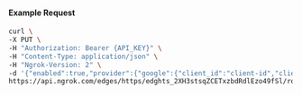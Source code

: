<!-- Code generated for API Clients. DO NOT EDIT. -->

#### Example Request

```bash
curl \
-X PUT \
-H "Authorization: Bearer {API_KEY}" \
-H "Content-Type: application/json" \
-H "Ngrok-Version: 2" \
-d '{"enabled":true,"provider":{"google":{"client_id":"client-id","client_secret":"client-secret","scopes":["profile","email","https://www.googleapis.com/auth/userinfo.email"],"email_addresses":["alan@example.com"]}}}' \
https://api.ngrok.com/edges/https/edghts_2XH3stsqZCETxzbdRdlEzo49fSl/routes/edghtsrt_2XH3ssRXS07GX9guyDW2csHbHC4/oauth
```
